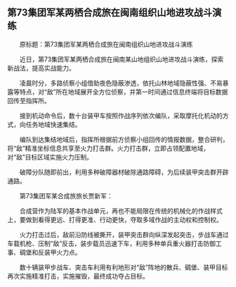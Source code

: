 ## 第73集团军某两栖合成旅在闽南组织山地进攻战斗演练
　　原标题：第73集团军某两栖合成旅在闽南组织山地进攻战斗演练

　　近日，第73集团军某两栖合成旅在闽南某山地组织山地进攻战斗演练，探索新战法，提高实战能力。

　　凌晨时分，多路侦察小组借助夜色隐蔽渗透，依托山林地域隐蔽性强、不易暴露等特点，对“敌”所在地域展开全方位侦察，并第一时间通过信息终端将目标数据回传至指挥所。

　　接到机动命令后，数十台装甲车按照作战序列依次编队，采取摩托化机动的方式，向任务地域快速集结。 

　　编队到达集结地域后，指挥所根据前方侦察小组回传的情报数据，整合研判，将“敌”精准坐标信息共享至火力打击群。火力打击群，立即占领配置地域，对“敌”目标区域实施火力压制。

　　破障分队随即前出，利用多种破障器材破除通路障碍，为后续装甲突击群开辟通路。 

　　第73集团军某合成旅旅长贾新军：

　　合成营作为陆军的基本作战单元，再也不能局限在传统的机械化的作战样式上，要做到看得更远、打得更准、行动更快，夺取多域作战的主动权和控制权。 

　　火力打击过后，敌前沿防线被撕开，装甲突击群向纵深发起突击，步战车通过车载机枪、压制“敌”反击，装步载员迅速下车，利用多种单兵重火器打击防御工事、碉堡和反装甲火力点。

　　数十辆装甲步战车、突击车利用有利地形对“敌”阵地的散兵、碉堡、装甲目标再次实施精准打击，实施摧毁，最终成功夺占目标。

